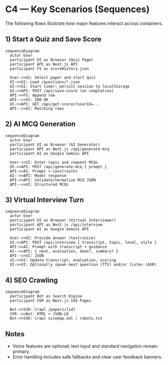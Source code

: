 # C4 — Key Scenarios (Sequences)

The following flows illustrate how major features interact across containers.

## 1) Start a Quiz and Save Score

```mermaid
sequenceDiagram
  actor User
  participant UI as Browser (Quiz Page)
  participant API as Next.js API
  participant FS as scoreHistory.json

  User->>UI: Select paper and start quiz
  UI->>UI: Load /questions/*.json
  UI->>UI: Start timer; persist session to localStorage
  UI->>API: POST /api/save-score (on completion)
  API->>FS: Append row
  API-->>UI: 200 OK
  UI->>API: GET /api/get-scores?userId=...
  API-->>UI: Matching rows
```

## 2) AI MCQ Generation

```mermaid
sequenceDiagram
  actor User
  participant UI as Browser (AI Generator)
  participant API as Next.js /api/generate-mcq
  participant AI as Google Gemini API

  User->>UI: Enter topic and request MCQs
  UI->>API: POST /api/generate-mcq { prompt }
  API->>AI: Prompt + constraints
  AI-->>API: Model response
  API->>API: Validate/normalize MCQ JSON
  API-->>UI: Structured MCQs
```

## 3) Virtual Interview Turn

```mermaid
sequenceDiagram
  actor User
  participant UI as Browser (Virtual Interviewer)
  participant API as Next.js /api/interview
  participant AI as Google Gemini API

  User->>UI: Provide answer (text/voice)
  UI->>API: POST /api/interview { transcript, topic, level, style }
  API->>AI: Prompt with transcript + guidance
  AI-->>API: { next, evaluation, done?, summary? }
  API-->>UI: JSON
  UI->>UI: Update transcript, evaluation, scoring
  UI->>UI: Optionally speak next question (TTS) and/or listen (ASR)
```

## 4) SEO Crawling

```mermaid
sequenceDiagram
  participant Bot as Search Engine
  participant SSR as Next.js SSG Pages

  Bot->>SSR: Crawl /papers/[id]
  SSR-->>Bot: HTML + JSON-LD
  Bot->>SSR: Crawl sitemap.xml / robots.txt
```

## Notes
- Voice features are optional; text input and standard navigation remain primary.
- Error handling includes safe fallbacks and clear user feedback banners.

